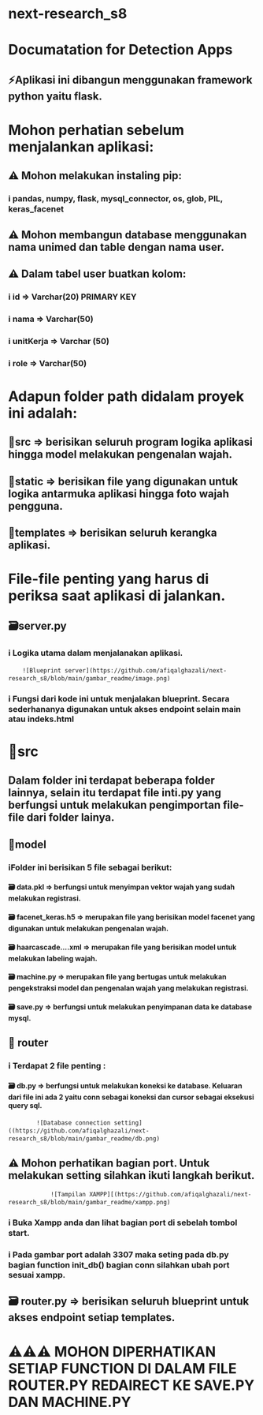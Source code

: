 # next-research_s8

# Documatation for Detection Apps

## ⚡Aplikasi ini dibangun menggunakan framework python yaitu flask.

# Mohon perhatian sebelum menjalankan aplikasi:

## ⚠️ Mohon melakukan instaling pip:

### ℹ️ pandas, numpy, flask, mysql_connector, os, glob, PIL, keras_facenet

## ⚠️ Mohon membangun database menggunakan nama unimed dan table dengan nama user.

## ⚠️ Dalam tabel user buatkan kolom:

### ℹ️ id => Varchar(20) PRIMARY KEY

### ℹ️ nama => Varchar(50)

### ℹ️ unitKerja => Varchar (50)

### ℹ️ role => Varchar(50)

# Adapun folder path didalam proyek ini adalah:

## 📂src => berisikan seluruh program logika aplikasi hingga model melakukan pengenalan wajah.

## 📂static => berisikan file yang digunakan untuk logika antarmuka aplikasi hingga foto wajah pengguna.

## 📂templates => berisikan seluruh kerangka aplikasi.

# File-file penting yang harus di periksa saat aplikasi di jalankan.

## 🗃️server.py

### ℹ️ Logika utama dalam menjalanakan aplikasi.

        ![Blueprint server](https://github.com/afiqalghazali/next-research_s8/blob/main/gambar_readme/image.png)

### ℹ️ Fungsi dari kode ini untuk menjalakan blueprint. Secara sederhananya digunakan untuk akses endpoint selain main atau indeks.html

# 📂src

## Dalam folder ini terdapat beberapa folder lainnya, selain itu terdapat file **inti**.py yang berfungsi untuk melakukan pengimportan file-file dari folder lainya.

## 📂model

### ℹ️Folder ini berisikan 5 file sebagai berikut:

#### 🗃️ data.pkl => berfungsi untuk menyimpan vektor wajah yang sudah melakukan registrasi.

#### 🗃️ facenet_keras.h5 => merupakan file yang berisikan model facenet yang digunakan untuk melakukan pengenalan wajah.

#### 🗃️ haarcascade....xml => merupakan file yang berisikan model untuk melakukan labeling wajah.

#### 🗃️ machine.py => merupakan file yang bertugas untuk melakukan pengekstraksi model dan pengenalan wajah yang melakukan registrasi.

#### 🗃️ save.py => berfungsi untuk melakukan penyimpanan data ke database mysql.

## 📂 router

### ℹ️ Terdapat 2 file penting :

#### 🗃️ db.py => berfungsi untuk melakukan koneksi ke database. Keluaran dari file ini ada 2 yaitu conn sebagai koneksi dan cursor sebagai eksekusi query sql.

            ![Database connection setting]((https://github.com/afiqalghazali/next-research_s8/blob/main/gambar_readme/db.png)

## ⚠️ Mohon perhatikan bagian port. Untuk melakukan setting silahkan ikuti langkah berikut.

                ![Tampilan XAMPP][(https://github.com/afiqalghazali/next-research_s8/blob/main/gambar_readme/xampp.png)

### ℹ️ Buka Xampp anda dan lihat bagian port di sebelah tombol start.

### ℹ️ Pada gambar port adalah 3307 maka seting pada db.py bagian function init_db() bagian conn silahkan ubah port sesuai xampp.

## 🗃️ router.py => berisikan seluruh blueprint untuk akses endpoint setiap templates.

# ⚠️⚠️⚠️ MOHON DIPERHATIKAN SETIAP FUNCTION DI DALAM FILE ROUTER.PY REDAIRECT KE SAVE.PY DAN MACHINE.PY
